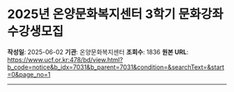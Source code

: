 # 2025년 온양문화복지센터 3학기 문화강좌 수강생모집

**작성일**: 2025-06-02
**기관**: 온양문화복지센터
**조회수**: 1836
**원본 URL**: https://www.ucf.or.kr:478/bd/view.html?b_code=notice&b_idx=7031&b_parent=7031&condition=&searchText=&start=0&page_no=1

---
